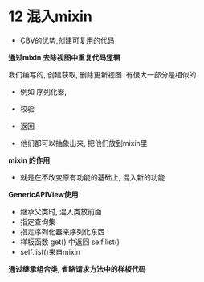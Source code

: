 # 12 混入mixin

* CBV的优势,创建可复用的代码



**通过mixin 去除视图中重复代码逻辑**

我们编写的, 创建获取,  删除更新视图. 有很大一部分是相似的

* 例如 序列化器, 
* 校验
* 返回

* 他们都可以抽象出来, 把他们放到mixin里



**mixin 的作用**

* 就是在不改变原有功能的基础上, 混入新的功能



**GenericAPIView使用**

* 继承父类时, 混入类放前面
* 指定查询集
* 指定序列化器来序列化东西
* 样板函数 get() 中返回 self.list()
* self.list()来自mixin





**通过继承组合类, 省略请求方法中的样板代码**























